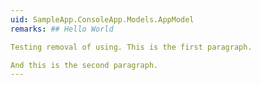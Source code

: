 ```yaml
---
uid: SampleApp.ConsoleApp.Models.AppModel
remarks: ## Hello World

Testing removal of using. This is the first paragraph. 

And this is the second paragraph.
---
```

